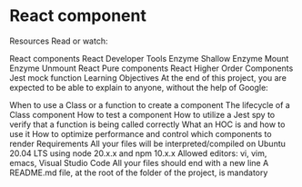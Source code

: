 # React component

Resources
Read or watch:

React components
React Developer Tools
Enzyme Shallow
Enzyme Mount
Enzyme Unmount
React Pure components
React Higher Order Components
Jest mock function
Learning Objectives
At the end of this project, you are expected to be able to explain to anyone, without the help of Google:

When to use a Class or a function to create a component
The lifecycle of a Class component
How to test a component
How to utilize a Jest spy to verify that a function is being called correctly
What an HOC is and how to use it
How to optimize performance and control which components to render
Requirements
All your files will be interpreted/compiled on Ubuntu 20.04 LTS using node 20.x.x and npm 10.x.x
Allowed editors: vi, vim, emacs, Visual Studio Code
All your files should end with a new line
A README.md file, at the root of the folder of the project, is mandatory
